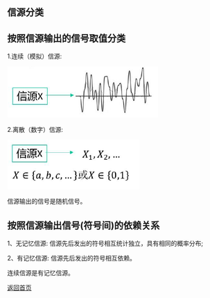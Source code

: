 ## 信源分类

## 按照信源输出的信号取值分类

1.连续（模拟）信源:

![](https://raw.githubusercontent.com/timerring/picgo/master/picbed/image-20220921202640526.png)



2.离散（数字）信源:

![](https://raw.githubusercontent.com/timerring/picgo/master/picbed/image-20220921202654050.png)

信源输出的信号是随机信号。



## 按照信源输出信号(符号间)的依赖关系

1、无记忆信源: 信源先后发出的符号相互统计独立，具有相同的概率分布;

2、有记忆信源: 信源先后发出的符号相互依赖。

连续信源是有记忆信源。



[返回首页](https://github.com/timerring/information-theory)